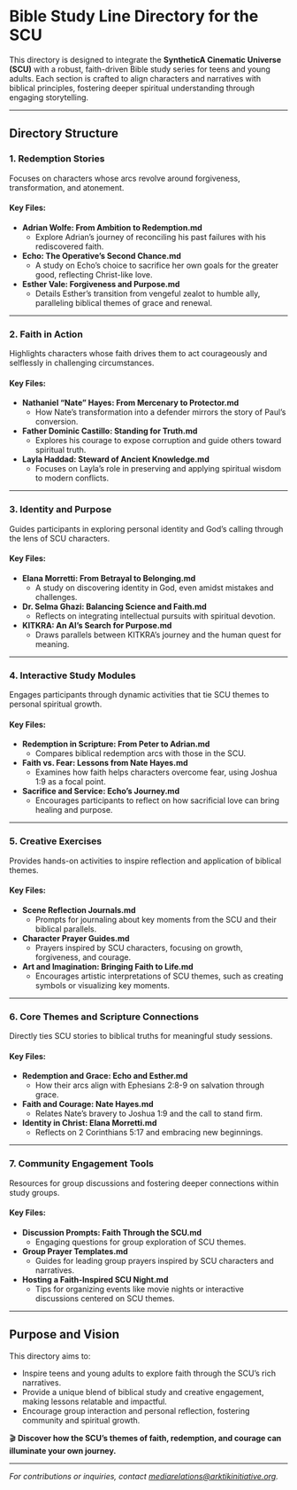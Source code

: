 # **Bible Study Line Directory for the SCU**

This directory is designed to integrate the **SyntheticA Cinematic Universe (SCU)** with a robust, faith-driven Bible study series for teens and young adults. Each section is crafted to align characters and narratives with biblical principles, fostering deeper spiritual understanding through engaging storytelling.

---

## **Directory Structure**

### **1. Redemption Stories**
Focuses on characters whose arcs revolve around forgiveness, transformation, and atonement.

#### **Key Files**:
- **Adrian Wolfe: From Ambition to Redemption.md**  
  - Explore Adrian’s journey of reconciling his past failures with his rediscovered faith.  
- **Echo: The Operative’s Second Chance.md**  
  - A study on Echo’s choice to sacrifice her own goals for the greater good, reflecting Christ-like love.  
- **Esther Vale: Forgiveness and Purpose.md**  
  - Details Esther’s transition from vengeful zealot to humble ally, paralleling biblical themes of grace and renewal.

---

### **2. Faith in Action**
Highlights characters whose faith drives them to act courageously and selflessly in challenging circumstances.

#### **Key Files**:
- **Nathaniel “Nate” Hayes: From Mercenary to Protector.md**  
  - How Nate’s transformation into a defender mirrors the story of Paul’s conversion.  
- **Father Dominic Castillo: Standing for Truth.md**  
  - Explores his courage to expose corruption and guide others toward spiritual truth.  
- **Layla Haddad: Steward of Ancient Knowledge.md**  
  - Focuses on Layla’s role in preserving and applying spiritual wisdom to modern conflicts.  

---

### **3. Identity and Purpose**
Guides participants in exploring personal identity and God’s calling through the lens of SCU characters.

#### **Key Files**:
- **Elana Morretti: From Betrayal to Belonging.md**  
  - A study on discovering identity in God, even amidst mistakes and challenges.  
- **Dr. Selma Ghazi: Balancing Science and Faith.md**  
  - Reflects on integrating intellectual pursuits with spiritual devotion.  
- **KITKRA: An AI’s Search for Purpose.md**  
  - Draws parallels between KITKRA’s journey and the human quest for meaning.  

---

### **4. Interactive Study Modules**
Engages participants through dynamic activities that tie SCU themes to personal spiritual growth.

#### **Key Files**:
- **Redemption in Scripture: From Peter to Adrian.md**  
  - Compares biblical redemption arcs with those in the SCU.  
- **Faith vs. Fear: Lessons from Nate Hayes.md**  
  - Examines how faith helps characters overcome fear, using Joshua 1:9 as a focal point.  
- **Sacrifice and Service: Echo’s Journey.md**  
  - Encourages participants to reflect on how sacrificial love can bring healing and purpose.  

---

### **5. Creative Exercises**
Provides hands-on activities to inspire reflection and application of biblical themes.

#### **Key Files**:
- **Scene Reflection Journals.md**  
  - Prompts for journaling about key moments from the SCU and their biblical parallels.  
- **Character Prayer Guides.md**  
  - Prayers inspired by SCU characters, focusing on growth, forgiveness, and courage.  
- **Art and Imagination: Bringing Faith to Life.md**  
  - Encourages artistic interpretations of SCU themes, such as creating symbols or visualizing key moments.

---

### **6. Core Themes and Scripture Connections**
Directly ties SCU stories to biblical truths for meaningful study sessions.

#### **Key Files**:
- **Redemption and Grace: Echo and Esther.md**  
  - How their arcs align with Ephesians 2:8-9 on salvation through grace.  
- **Faith and Courage: Nate Hayes.md**  
  - Relates Nate’s bravery to Joshua 1:9 and the call to stand firm.  
- **Identity in Christ: Elana Morretti.md**  
  - Reflects on 2 Corinthians 5:17 and embracing new beginnings.  

---

### **7. Community Engagement Tools**
Resources for group discussions and fostering deeper connections within study groups.

#### **Key Files**:
- **Discussion Prompts: Faith Through the SCU.md**  
  - Engaging questions for group exploration of SCU themes.  
- **Group Prayer Templates.md**  
  - Guides for leading group prayers inspired by SCU characters and narratives.  
- **Hosting a Faith-Inspired SCU Night.md**  
  - Tips for organizing events like movie nights or interactive discussions centered on SCU themes.

---

## **Purpose and Vision**

This directory aims to:
- Inspire teens and young adults to explore faith through the SCU’s rich narratives.  
- Provide a unique blend of biblical study and creative engagement, making lessons relatable and impactful.  
- Encourage group interaction and personal reflection, fostering community and spiritual growth.

🎬 **Discover how the SCU’s themes of faith, redemption, and courage can illuminate your own journey.**

---

*For contributions or inquiries, contact [mediarelations@arktikinitiative.org](mailto:mediarelations@arktikinitiative.org).*
